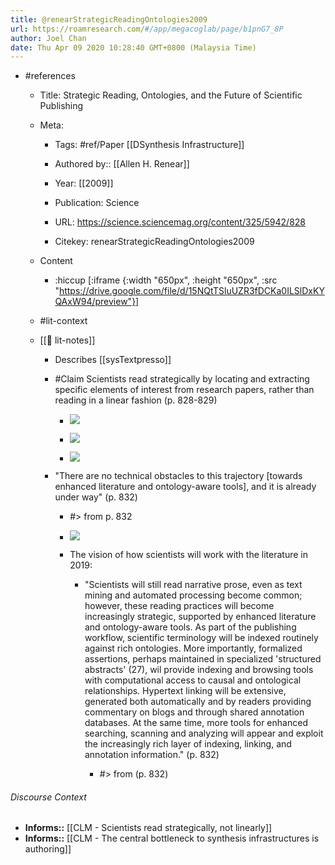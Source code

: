 ```yaml
---
title: @renearStrategicReadingOntologies2009
url: https://roamresearch.com/#/app/megacoglab/page/b1pnG7_8P
author: Joel Chan
date: Thu Apr 09 2020 10:28:40 GMT+0800 (Malaysia Time)
---
```


- #references

    - Title: Strategic Reading, Ontologies, and the Future of Scientific Publishing

    - Meta:

        - Tags: #ref/Paper [[DSynthesis Infrastructure]]

        - Authored by::  [[Allen H. Renear]]

        - Year: [[2009]]

        - Publication: Science

        - URL: https://science.sciencemag.org/content/325/5942/828

        - Citekey: renearStrategicReadingOntologies2009

    - Content

        - :hiccup [:iframe {:width "650px", :height "650px", :src "https://drive.google.com/file/d/15NQtTSluUZR3fDCKa0ILSlDxKYQAxW94/preview"}]

    - #lit-context

    - [[📝 lit-notes]]

        - Describes [[sysTextpresso]]

        - #Claim Scientists read strategically by locating and extracting specific elements of interest from research papers, rather than reading in a linear fashion (p. 828-829)

            - ![](https://firebasestorage.googleapis.com/v0/b/firescript-577a2.appspot.com/o/imgs%2Fapp%2Fmegacoglab%2F4xG232LSIF?alt=media&token=04190eec-bfe6-4eb9-a1b6-012499dd0d61)

            - ![](https://firebasestorage.googleapis.com/v0/b/firescript-577a2.appspot.com/o/imgs%2Fapp%2Fmegacoglab%2FaaCc4Xh7I6?alt=media&token=2605c480-6b3d-4c22-b11c-33ddd91ef9f4)

            - ![](https://firebasestorage.googleapis.com/v0/b/firescript-577a2.appspot.com/o/imgs%2Fapp%2Fmegacoglab%2Fkhy8R3OKw3?alt=media&token=e187633e-e77e-49b2-903c-3b6ae03a8eb5)

        - "There are no technical obstacles to this trajectory [towards enhanced literature and ontology-aware tools], and it is already under way" (p. 832)

            - #> from p. 832

            - ![](https://firebasestorage.googleapis.com/v0/b/firescript-577a2.appspot.com/o/imgs%2Fapp%2Fmegacoglab%2FI_pJVsm7iM.png?alt=media&token=d96c653f-a051-486e-8d9c-5ce552ed219a)

            - The vision of how scientists will work with the literature in 2019:

                - "Scientists will still read narrative prose, even as text mining and automated processing become common; however, these reading practices will become increasingly strategic, supported by enhanced literature and ontology-aware tools. As part of the publishing workflow, scientific terminology will be indexed routinely against rich ontologies. More importantly, formalized assertions, perhaps maintained in specialized 'structured abstracts' (27), wil provide indexing and browsing tools with computational access to causal and ontological relationships. Hypertext linking will be extensive, generated both automatically and by readers providing commentary on blogs and through shared annotation databases. At the same time, more tools for enhanced searching, scanning and analyzing will appear and exploit the increasingly rich layer of indexing, linking, and annotation information." (p. 832)

                    - #> from (p. 832)

###### Discourse Context

- **Informs::** [[CLM - Scientists read strategically, not linearly]]
- **Informs::** [[CLM - The central bottleneck to synthesis infrastructures is authoring]]
